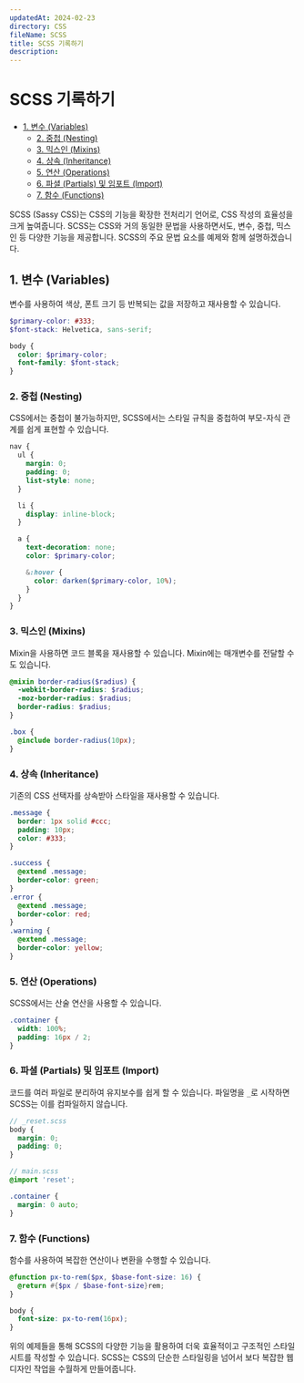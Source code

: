 ```yaml
---
updatedAt: 2024-02-23
directory: CSS
fileName: SCSS
title: SCSS 기록하기
description:
---
```


# SCSS 기록하기

- [1. 변수 (Variables)](#1-변수-variables)
  - [2. 중첩 (Nesting)](#2-중첩-nesting)
  - [3. 믹스인 (Mixins)](#3-믹스인-mixins)
  - [4. 상속 (Inheritance)](#4-상속-inheritance)
  - [5. 연산 (Operations)](#5-연산-operations)
  - [6. 파셜 (Partials) 및 임포트 (Import)](#6-파셜-partials-및-임포트-import)
  - [7. 함수 (Functions)](#7-함수-functions)

SCSS (Sassy CSS)는 CSS의 기능을 확장한 전처리기 언어로, CSS 작성의 효율성을 크게 높여줍니다. SCSS는 CSS와 거의 동일한 문법을 사용하면서도, 변수, 중첩, 믹스인 등 다양한 기능을 제공합니다. SCSS의 주요 문법 요소를 예제와 함께 설명하겠습니다.

## 1. 변수 (Variables)

변수를 사용하여 색상, 폰트 크기 등 반복되는 값을 저장하고 재사용할 수 있습니다.

```scss
$primary-color: #333;
$font-stack: Helvetica, sans-serif;

body {
  color: $primary-color;
  font-family: $font-stack;
}
```

### 2. 중첩 (Nesting)

CSS에서는 중첩이 불가능하지만, SCSS에서는 스타일 규칙을 중첩하여 부모-자식 관계를 쉽게 표현할 수 있습니다.

```scss
nav {
  ul {
    margin: 0;
    padding: 0;
    list-style: none;
  }

  li {
    display: inline-block;
  }

  a {
    text-decoration: none;
    color: $primary-color;

    &:hover {
      color: darken($primary-color, 10%);
    }
  }
}
```

### 3. 믹스인 (Mixins)

Mixin을 사용하면 코드 블록을 재사용할 수 있습니다. Mixin에는 매개변수를 전달할 수도 있습니다.

```scss
@mixin border-radius($radius) {
  -webkit-border-radius: $radius;
  -moz-border-radius: $radius;
  border-radius: $radius;
}

.box {
  @include border-radius(10px);
}
```

### 4. 상속 (Inheritance)

기존의 CSS 선택자를 상속받아 스타일을 재사용할 수 있습니다.

```scss
.message {
  border: 1px solid #ccc;
  padding: 10px;
  color: #333;
}

.success {
  @extend .message;
  border-color: green;
}
.error {
  @extend .message;
  border-color: red;
}
.warning {
  @extend .message;
  border-color: yellow;
}
```

### 5. 연산 (Operations)

SCSS에서는 산술 연산을 사용할 수 있습니다.

```scss
.container {
  width: 100%;
  padding: 16px / 2;
}
```

### 6. 파셜 (Partials) 및 임포트 (Import)

코드를 여러 파일로 분리하여 유지보수를 쉽게 할 수 있습니다. 파일명을 `_`로 시작하면 SCSS는 이를 컴파일하지 않습니다.

```scss
// _reset.scss
body {
  margin: 0;
  padding: 0;
}

// main.scss
@import 'reset';

.container {
  margin: 0 auto;
}
```

### 7. 함수 (Functions)

함수를 사용하여 복잡한 연산이나 변환을 수행할 수 있습니다.

```scss
@function px-to-rem($px, $base-font-size: 16) {
  @return #{$px / $base-font-size}rem;
}

body {
  font-size: px-to-rem(16px);
}
```

위의 예제들을 통해 SCSS의 다양한 기능을 활용하여 더욱 효율적이고 구조적인 스타일시트를 작성할 수 있습니다. SCSS는 CSS의 단순한 스타일링을 넘어서 보다 복잡한 웹 디자인 작업을 수월하게 만들어줍니다.
